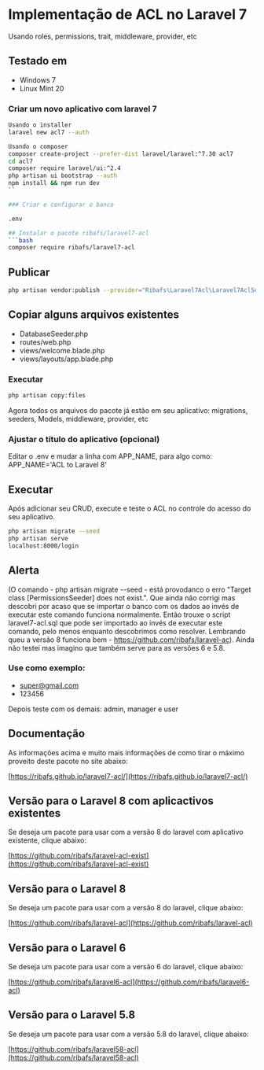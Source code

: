 # Implementação de ACL no Laravel 7

Usando roles, permissions, trait, middleware, provider, etc

## Testado em

- Windows 7
- Linux Mint 20

### Criar um novo aplicativo com laravel 7
```bash
Usando o installer
laravel new acl7 --auth

Usando o composer
composer create-project --prefer-dist laravel/laravel:^7.30 acl7
cd acl7
composer require laravel/ui:^2.4
php artisan ui bootstrap --auth
npm install && npm run dev
``

### Criar e configurar o banco

.env

## Instalar o pacote ribafs/laravel7-acl
```bash
composer require ribafs/laravel7-acl
```
## Publicar
```bash
php artisan vendor:publish --provider="Ribafs\Laravel7Acl\Laravel7AclServiceProvider"
```
## Copiar alguns arquivos existentes

- DatabaseSeeder.php
- routes/web.php
- views/welcome.blade.php
- views/layouts/app.blade.php

### Executar
```bash
php artisan copy:files
```
Agora todos os arquivos do pacote já estão em seu aplicativo: migrations, seeders, Models, middleware, provider, etc

### Ajustar o título do aplicativo (opcional)
Editar o .env e mudar a linha com APP_NAME, para algo como: APP_NAME='ACL to Laravel 8'

## Executar

Após adicionar seu CRUD, execute e teste o ACL no controle do acesso do seu aplicativo.
```bash
php artisan migrate --seed 
php artisan serve
localhost:8000/login
```
## Alerta

(O comando - php artisan migrate --seed - está provodanco o erro "Target class [PermissionsSeeder] does not exist.". Que ainda não corrigi mas descobri por acaso que se importar o banco com os dados ao invés de executar este comando funciona normalmente. Então trouxe o script laravel7-acl.sql que pode ser importado ao invés de executar este comando, pelo menos enquanto descobrimos como resolver. Lembrando queu a versão 8 funciona bem - https://github.com/ribafs/laravel-ac). Ainda não testei mas imagino que também serve para as versões 6 e 5.8.

### Use como exemplo:

- super@gmail.com
- 123456

Depois teste com os demais: admin, manager e user

## Documentação

As informações acima e muito mais informações de como tirar o máximo proveito deste pacote no site abaixo:

[https://ribafs.github.io/laravel7-acl/](https://ribafs.github.io/laravel7-acl/)

## Versão para o Laravel 8 com aplicactivos existentes

Se deseja um pacote para usar com a versão 8 do laravel com aplicativo existente, clique abaixo:

[https://github.com/ribafs/laravel-acl-exist](https://github.com/ribafs/laravel-acl-exist)

## Versão para o Laravel 8

Se deseja um pacote para usar com a versão 8 do laravel, clique abaixo:

[https://github.com/ribafs/laravel-acl](https://github.com/ribafs/laravel-acl)

## Versão para o Laravel 6

Se deseja um pacote para usar com a versão 6 do laravel, clique abaixo:

[https://github.com/ribafs/laravel6-acl](https://github.com/ribafs/laravel6-acl)

## Versão para o Laravel 5.8

Se deseja um pacote para usar com a versão 5.8 do laravel, clique abaixo:

[https://github.com/ribafs/laravel58-acl](https://github.com/ribafs/laravel58-acl)

